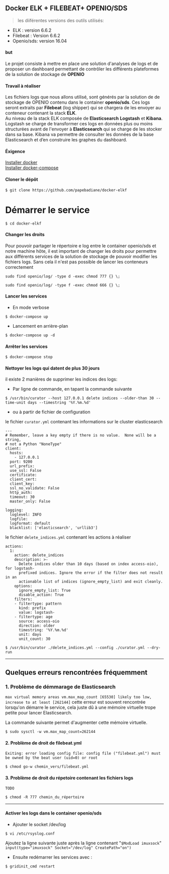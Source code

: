
 Docker ELK + FILEBEAT+ OPENIO/SDS    
----------------------

> les diiférentes versions des outils utilisés:  
- ELK : version 6.6.2   
- Filebeat : Version 6.6.2  
- Openio/sds: version 16.04

#### but
Le projet consiste à mettre en place une solution d'analyses de logs et de proposer  un dashboard permettant de contrôler les différents plateformes de la solution de stockage de **OPENIO**

#### Travail à réaliser
Les fichiers logs que nous allons utilisé, sont générés par la solution de de stockage de OPENIO contenu dans le container **openio/sds**. Ces logs seront extraits par **Filebeat**  (log shipper) qui se chargera de les envoyer au conteneur contenant la stack **ELK**.  
Au niveau de la stack ELK composée de **Elasticsearch**  **Logstash** et **Kibana**.   Logstash se charge de transformer ces logs en données plus ou moins structurées avant de l'envoyer à **Elasticsearch** qui se charge de les stocker dans sa base.
Kibana  va permettre de consulter les données de la base Elasticsearch et d’en construire les graphes du dashboard.


#### Éxigence
 [Installer docker](https://docs.docker.com/install/)   
 [Installer docker-compose ](https://docs.docker.com/compose/install/)

#### Cloner le dépôt

```
$ git clone https://github.com/papebadiane/docker-elkf
```


# Démarrer le service
```
$ cd docker-elkf
```
#### Changer les droits
Pour pouvoir partager le répertoire e log entre le container openio/sds et notre machine hôte, il est important de changer les droits pour permettre aux différents services de la solution de stockage de pouvoir modifier les fichiers logs. Sans cela il n'est pas possible de lancer les conteneurs correctement
```
sudo find openio/log/ -type d -exec chmod 777 {} \;
```
```
sudo find openio/log/ -type f -exec chmod 666 {} \;
```

#### Lancer les services
* En mode verbose   
```
$ docker-compose up
```
* Lancement en arrière-plan  
```
$ docker-compose up -d
```
#### Arrêter les services  
```
$ docker-compose stop
```


#### Nettoyer les logs qui datent de plus 30 jours

il existe 2 manières de supprimer les indices des logs:

- Par ligne de commande, en tapant la commande suivante
```
$ /usr/bin/curator --host 127.0.0.1 delete indices --older-than 30 --time-unit days --timestring '%Y.%m.%d'
```
- ou à partir de fichier de configuration

le fichier `curator.yml` contenant les informations sur le cluster elasticsearch

```
---
# Remember, leave a key empty if there is no value.  None will be a string,
# not a Python "NoneType"
client:
  hosts:
    - 127.0.0.1
  port: 9200
  url_prefix:
  use_ssl: False
  certificate:
  client_cert:
  client_key:
  ssl_no_validate: False
  http_auth:
  timeout: 30
  master_only: False

logging:
  loglevel: INFO
  logfile:
  logformat: default
  blacklist: ['elasticsearch', 'urllib3']

```
 le fichier `delete_indices.yml` contenant les actions à réaliser

```
actions:
  1:
    action: delete_indices
    description: >-
      Delete indices older than 10 days (based on index access-oio), for logstash-
      prefixed indices. Ignore the error if the filter does not result in an
      actionable list of indices (ignore_empty_list) and exit cleanly.
    options:
      ignore_empty_list: True
      disable_action: True
    filters:
    - filtertype: pattern
      kind: prefix
      value: logstash-
    - filtertype: age
      source: access-oio
      direction: older
      timestring: '%Y.%m.%d'
      unit: days
      unit_count: 30
```

```
$ /usr/bin/curator ./delete_indices.yml --config ./curator.yml --dry-run
```

--------------
## Quelques erreurs rencontrées fréquemment

### 1. Problème de démmarage de Elasticsearch
`max virtual memory areas vm.max_map_count [65530] likely too low, increase to at least [262144]` cette erreur est souvent rencontrée lorsqu'on démarre le service, cela juste dû à une mémoire virtuelle trope petite pour lancer Elasticsearch.

La commande suivante permet d'augmenter cette mémoire virtuelle.

```
$ sudo sysctl -w vm.max_map_count=262144
```
#### 2. Problème de droit de filebeat.yml
`Exiting: error loading config file: config file ("filebeat.yml") must be owned by the beat user (uid=0) or root`


```
$ chmod go-w chemin_vers/filebeat.yml
```

#### 3. Problème de droit du répetoire contenant les fichiers logs
`TODO`

```
$ chmod -R 777 chemin_du_répertoire
```
-------------------------------

#### Activer les logs dans le container openio/sds
* Ajouter le socket /dev/log   
```
$ vi /etc/rsyslog.conf
```

  Ajoutez la ligne suivante juste après la ligne contenant  "`$ModLoad imuxsock`"  
  `input(type="imuxsock" Socket="/dev/log" CreatePath="on")`

*  Ensuite redémarrer les services avec :
 ```
 $ gridinit_cmd restart
```
